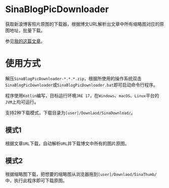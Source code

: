 # SinaBlogPicDownloader

获取新浪博客照片原图的下载器，根据博文URL解析出文章中所有缩略图对应的原图地址，批量下载。

参见[我的这篇文章](https://apqx.me/post/original/2021/12/12/关于-编程-的一件小事.html)。

# 使用方式

解压`SinaBlogPicDownloader-*.*.*.zip`，根据所使用的操作系统双击`SinaBlogPicDownloader`或`SinaBlogPicDownloader.bat`即可启动命令行程序。

程序使用`Kotlin`编写，目标运行环境`JRE 17`，在`Windows`、`macOS`、`Linux`平台的`JVM`上均可运行。

支持2种下载模式，下载目录为`[user]/Downlaod/SinaDownload/`。

## 模式1

根据文章`URL`下载，自动解析`URL`并下载博文中所有的图片原图。 

## 模式2 

根据缩略图下载，把想要的缩略图从浏览器拖到`[user]/Downlaod/SinaThumb/`中，执行此程序即可下载原图。
